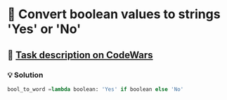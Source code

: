 # 📝 Convert boolean values to strings 'Yes' or 'No'

## 🔗 [Task description on CodeWars](https://www.codewars.com/kata/53369039d7ab3ac506000467)

### 💡 Solution

```python
bool_to_word =lambda boolean: 'Yes' if boolean else 'No'
```
